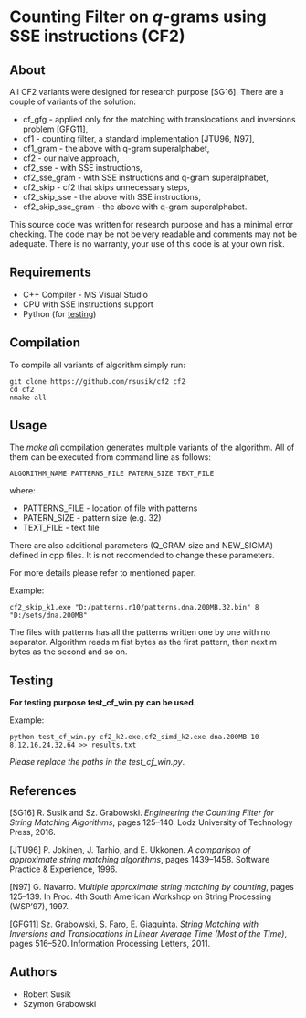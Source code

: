 # Counting Filter on *q*-grams using SSE instructions (CF2)

## About
All CF2 variants were designed for research purpose [SG16]. 
There are a couple of variants of the solution:
* cf_gfg - applied only for the matching with translocations and inversions problem [GFG11],
* cf1 - counting filter, a standard implementation [JTU96, N97],
* cf1_gram - the above with q-gram superalphabet,
* cf2 - our naive approach,
* cf2_sse - with SSE instructions,
* cf2_sse_gram - with SSE instructions and q-gram superalphabet,
* cf2_skip - cf2 that skips unnecessary steps,
* cf2_skip_sse - the above with SSE instructions,
* cf2_skip_sse_gram - the above with q-gram superalphabet.

This source code was written for research purpose and has a minimal error checking.
The code may be not be very readable and comments may not be adequate.
There is no warranty, your use of this code is at your own risk.

## Requirements

* C++ Compiler - MS Visual Studio
* CPU with SSE instructions support
* Python (for [testing](#testing))

## Compilation

To compile all variants of algorithm simply run:

```shell
git clone https://github.com/rsusik/cf2 cf2
cd cf2
nmake all
```

## Usage

The *make all* compilation generates multiple variants of the algorithm. All of them can be executed from command line as follows:

```shell
ALGORITHM_NAME PATTERNS_FILE PATERN_SIZE TEXT_FILE
```

where:

* PATTERNS_FILE - location of file with patterns
* PATERN_SIZE - pattern size (e.g. 32)
* TEXT_FILE - text file

There are also additional parameters (Q_GRAM size and NEW_SIGMA) defined in cpp files.
It is not recomended to change these parameters.

For more details please refer to mentioned paper.

Example:
```shell
cf2_skip_k1.exe "D:/patterns.r10/patterns.dna.200MB.32.bin" 8 "D:/sets/dna.200MB"
```

The files with patterns has all the patterns written one by one with no separator.
Algorithm reads m fist bytes as the first pattern, then next m bytes as the second and so on.

## Testing

**For testing purpose test_cf_win.py can be used.**

Example:
```shell
python test_cf_win.py cf2_k2.exe,cf2_simd_k2.exe dna.200MB 10 8,12,16,24,32,64 >> results.txt
```

*Please replace the paths in the test_cf_win.py*.

## References

[SG16] R. Susik and Sz. Grabowski.
*Engineering the Counting Filter for String Matching Algorithms*,
pages 125–140. Lodz University of Technology Press, 2016.

[JTU96] P. Jokinen, J. Tarhio, and E. Ukkonen.
*A comparison of approximate string matching algorithms*,
pages 1439–1458. Software Practice & Experience, 1996.

[N97] G. Navarro.
*Multiple approximate string matching by counting*,
pages 125–139. In Proc. 4th South American Workshop on String Processing (WSP’97), 1997.

[GFG11] Sz. Grabowski, S. Faro, E. Giaquinta.
*String Matching with Inversions and Translocations in Linear Average Time (Most of the Time)*,
pages 516–520. Information Processing Letters, 2011.

## Authors
* Robert Susik
* Szymon Grabowski

